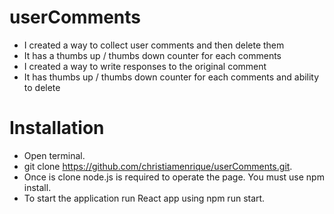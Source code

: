 # userComments

 * I created a way to collect user comments and then delete them
 * It has a thumbs up / thumbs down counter for each comments
 * I created a way to write responses to the original comment
 * It has thumbs up / thumbs down counter for each comments and ability to delete

# Installation
* Open terminal.
* git clone https://github.com/christiamenrique/userComments.git.
* Once is clone node.js is required to operate the page. You must use npm install.
* To start the application run React app using npm run start.
